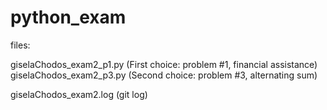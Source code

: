 # python_exam

files:

giselaChodos_exam2_p1.py   (First choice:  problem #1, financial assistance)
giselaChodos_exam2_p3.py   (Second choice: problem #3, alternating sum)


giselaChodos_exam2.log     (git log)


